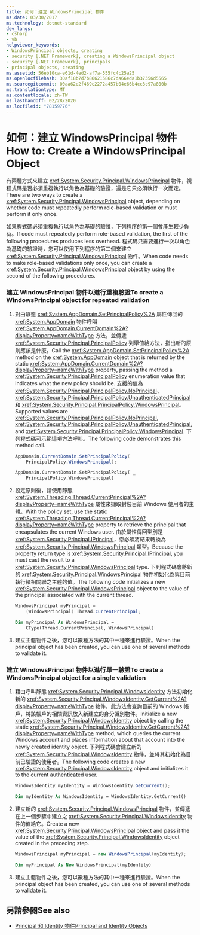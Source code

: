 ```yaml
---
title: 如何：建立 WindowsPrincipal 物件
ms.date: 03/30/2017
ms.technology: dotnet-standard
dev_langs:
- csharp
- vb
helpviewer_keywords:
- WindowsPrincipal objects, creating
- security [.NET Framework], creating a WindowsPrincipal object
- security [.NET Framework], principals
- principal objects, creating
ms.assetid: 56eb10ca-e61d-4ed2-af7a-555fc4c25a25
ms.openlocfilehash: 30af18b7d7b86621586c7da66eda1b37356d5565
ms.sourcegitcommit: 00aa62e2f469c2272a457b04e66b4cc3c97a800b
ms.translationtype: MT
ms.contentlocale: zh-TW
ms.lasthandoff: 02/28/2020
ms.locfileid: "78159776"
---
```

# <a name="how-to-create-a-windowsprincipal-object"></a><span data-ttu-id="32824-102">如何：建立 WindowsPrincipal 物件</span><span class="sxs-lookup"><span data-stu-id="32824-102">How to: Create a WindowsPrincipal Object</span></span>
<span data-ttu-id="32824-103">有兩種方式來建立 <xref:System.Security.Principal.WindowsPrincipal> 物件，視程式碼是否必須重複執行以角色為基礎的驗證，還是它只必須執行一次而定。</span><span class="sxs-lookup"><span data-stu-id="32824-103">There are two ways to create a <xref:System.Security.Principal.WindowsPrincipal> object, depending on whether code must repeatedly perform role-based validation or must perform it only once.</span></span>  
  
 <span data-ttu-id="32824-104">如果程式碼必須重複執行以角色為基礎的驗證，下列程序的第一個會產生較少負荷。</span><span class="sxs-lookup"><span data-stu-id="32824-104">If code must repeatedly perform role-based validation, the first of the following procedures produces less overhead.</span></span> <span data-ttu-id="32824-105">程式碼只需要進行一次以角色為基礎的驗證時，您可以使用下列程序的第二個來建立 <xref:System.Security.Principal.WindowsPrincipal> 物件。</span><span class="sxs-lookup"><span data-stu-id="32824-105">When code needs to make role-based validations only once, you can create a <xref:System.Security.Principal.WindowsPrincipal> object by using the second of the following procedures.</span></span>  
  
### <a name="to-create-a-windowsprincipal-object-for-repeated-validation"></a><span data-ttu-id="32824-106">建立 WindowsPrincipal 物件以進行重複驗證</span><span class="sxs-lookup"><span data-stu-id="32824-106">To create a WindowsPrincipal object for repeated validation</span></span>  
  
1. <span data-ttu-id="32824-107">對由靜態 <xref:System.AppDomain.SetPrincipalPolicy%2A> 屬性傳回的 <xref:System.AppDomain> 物件呼叫 <xref:System.AppDomain.CurrentDomain%2A?displayProperty=nameWithType> 方法，並傳遞 <xref:System.Security.Principal.PrincipalPolicy> 列舉值給方法，指出新的原則應該是什麼。</span><span class="sxs-lookup"><span data-stu-id="32824-107">Call the <xref:System.AppDomain.SetPrincipalPolicy%2A> method on the <xref:System.AppDomain> object that is returned by the static <xref:System.AppDomain.CurrentDomain%2A?displayProperty=nameWithType> property, passing the method a <xref:System.Security.Principal.PrincipalPolicy> enumeration value that indicates what the new policy should be.</span></span> <span data-ttu-id="32824-108">支援的值為 <xref:System.Security.Principal.PrincipalPolicy.NoPrincipal>、<xref:System.Security.Principal.PrincipalPolicy.UnauthenticatedPrincipal> 和 <xref:System.Security.Principal.PrincipalPolicy.WindowsPrincipal>。</span><span class="sxs-lookup"><span data-stu-id="32824-108">Supported values are <xref:System.Security.Principal.PrincipalPolicy.NoPrincipal>, <xref:System.Security.Principal.PrincipalPolicy.UnauthenticatedPrincipal>, and <xref:System.Security.Principal.PrincipalPolicy.WindowsPrincipal>.</span></span> <span data-ttu-id="32824-109">下列程式碼可示範這項方法呼叫。</span><span class="sxs-lookup"><span data-stu-id="32824-109">The following code demonstrates this method call.</span></span>  
  
    ```csharp  
    AppDomain.CurrentDomain.SetPrincipalPolicy(  
        PrincipalPolicy.WindowsPrincipal);  
    ```  
  
    ```vb  
    AppDomain.CurrentDomain.SetPrincipalPolicy( _  
        PrincipalPolicy.WindowsPrincipal)  
    ```  
  
2. <span data-ttu-id="32824-110">設定原則後，請使用靜態 <xref:System.Threading.Thread.CurrentPrincipal%2A?displayProperty=nameWithType> 屬性來擷取封裝目前 Windows 使用者的主體。</span><span class="sxs-lookup"><span data-stu-id="32824-110">With the policy set, use the static <xref:System.Threading.Thread.CurrentPrincipal%2A?displayProperty=nameWithType> property to retrieve the principal that encapsulates the current Windows user.</span></span> <span data-ttu-id="32824-111">由於屬性傳回型別是 <xref:System.Security.Principal.IPrincipal>，您必須將結果轉換為 <xref:System.Security.Principal.WindowsPrincipal> 類型。</span><span class="sxs-lookup"><span data-stu-id="32824-111">Because the property return type is <xref:System.Security.Principal.IPrincipal>, you must cast the result to a <xref:System.Security.Principal.WindowsPrincipal> type.</span></span> <span data-ttu-id="32824-112">下列程式碼會將新的 <xref:System.Security.Principal.WindowsPrincipal> 物件初始化為與目前執行緒相關聯之主體的值。</span><span class="sxs-lookup"><span data-stu-id="32824-112">The following code initializes a new <xref:System.Security.Principal.WindowsPrincipal> object to the value of the principal associated with the current thread.</span></span>  
  
    ```csharp  
    WindowsPrincipal myPrincipal =
        (WindowsPrincipal) Thread.CurrentPrincipal;  
    ```  
  
    ```vb  
    Dim myPrincipal As WindowsPrincipal = _  
        CType(Thread.CurrentPrincipal, WindowsPrincipal)
    ```  
  
3. <span data-ttu-id="32824-113">建立主體物件之後，您可以數種方法的其中一種來進行驗證。</span><span class="sxs-lookup"><span data-stu-id="32824-113">When the principal object has been created, you can use one of several methods to validate it.</span></span>  
  
### <a name="to-create-a-windowsprincipal-object-for-a-single-validation"></a><span data-ttu-id="32824-114">建立 WindowsPrincipal 物件以進行單一驗證</span><span class="sxs-lookup"><span data-stu-id="32824-114">To create a WindowsPrincipal object for a single validation</span></span>  
  
1. <span data-ttu-id="32824-115">藉由呼叫靜態 <xref:System.Security.Principal.WindowsIdentity> 方法初始化新的 <xref:System.Security.Principal.WindowsIdentity.GetCurrent%2A?displayProperty=nameWithType> 物件，此方法會查詢目前的 Windows 帳戶，將該帳戶的相關資訊放入新建立的身分識別物件。</span><span class="sxs-lookup"><span data-stu-id="32824-115">Initialize a new <xref:System.Security.Principal.WindowsIdentity> object by calling the static <xref:System.Security.Principal.WindowsIdentity.GetCurrent%2A?displayProperty=nameWithType> method, which queries the current Windows account and places information about that account into the newly created identity object.</span></span> <span data-ttu-id="32824-116">下列程式碼會建立新的 <xref:System.Security.Principal.WindowsIdentity> 物件，並將其初始化為目前已驗證的使用者。</span><span class="sxs-lookup"><span data-stu-id="32824-116">The following code creates a new <xref:System.Security.Principal.WindowsIdentity> object and initializes it to the current authenticated user.</span></span>  
  
    ```csharp  
    WindowsIdentity myIdentity = WindowsIdentity.GetCurrent();  
    ```  
  
    ```vb  
    Dim myIdentity As WindowsIdentity = WindowsIdentity.GetCurrent()  
    ```  
  
2. <span data-ttu-id="32824-117">建立新的 <xref:System.Security.Principal.WindowsPrincipal> 物件，並傳遞在上一個步驟中建立之 <xref:System.Security.Principal.WindowsIdentity> 物件的值給它。</span><span class="sxs-lookup"><span data-stu-id="32824-117">Create a new <xref:System.Security.Principal.WindowsPrincipal> object and pass it the value of the <xref:System.Security.Principal.WindowsIdentity> object created in the preceding step.</span></span>  
  
    ```csharp  
    WindowsPrincipal myPrincipal = new WindowsPrincipal(myIdentity);  
    ```  
  
    ```vb  
    Dim myPrincipal As New WindowsPrincipal(myIdentity)  
    ```  
  
3. <span data-ttu-id="32824-118">建立主體物件之後，您可以數種方法的其中一種來進行驗證。</span><span class="sxs-lookup"><span data-stu-id="32824-118">When the principal object has been created, you can use one of several methods to validate it.</span></span>  
  
## <a name="see-also"></a><span data-ttu-id="32824-119">另請參閱</span><span class="sxs-lookup"><span data-stu-id="32824-119">See also</span></span>

- [<span data-ttu-id="32824-120">Principal 和 Identity 物件</span><span class="sxs-lookup"><span data-stu-id="32824-120">Principal and Identity Objects</span></span>](../../../docs/standard/security/principal-and-identity-objects.md)
